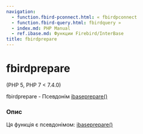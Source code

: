 ```yaml
---
navigation:
  - function.fbird-pconnect.html: « fbirdpconnect
  - function.fbird-query.html: fbirdquery »
  - index.md: PHP Manual
  - ref.ibase.md: Функции Firebird/InterBase
title: fbirdprepare
---
```

# fbirdprepare

(PHP 5, PHP 7 < 7.4.0)

fbirdprepare - Псевдонім [ibaseprepare()](function.ibase-prepare.md)

### Опис

Ця функція є псевдонімом: [ibaseprepare()](function.ibase-prepare.md)
